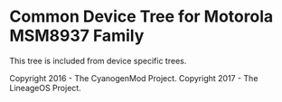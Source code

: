 Common Device Tree for Motorola MSM8937 Family
==============================================

This tree is included from device specific trees.

Copyright 2016 - The CyanogenMod Project.
Copyright 2017 - The LineageOS Project.
